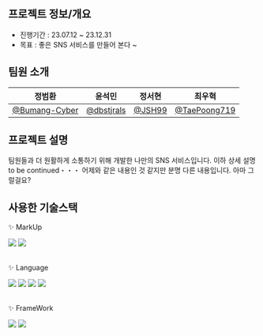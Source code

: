 ## 프로젝트 정보/개요
- 진행기간 : 23.07.12 ~ 23.12.31
- 목표 : 좋은 SNS 서비스를 만들어 본다 ~

## 팀원 소개
| 정범환 | 윤석민 | 정서현 | 최우혁 |
| ----- | ---- | ---- | ---- |
|[@Bumang-Cyber](https://github.com/Bumang-Cyber)| [@dbstjrals](https://github.com/dbstjrals)|[@JSH99](https://github.com/JSH99)|[@TaePoong719](https://github.com/TaePoong719)|

## 프로젝트 설명
팀원들과 더 원활하게 소통하기 위해 개발한 나만의 SNS 서비스입니다. 이하 상세 설명 to be continued・・・ 어제와 같은 내용인 것 같지만 분명 다른 내용입니다. 아마 그럴걸요?

## 사용한 기술스택

<p>✨ MarkUp</p>
<div>
	<img src="https://img.shields.io/badge/HTML5-E34F26?style=flat&logo=HTML5&logoColor=white" />
	<img src="https://img.shields.io/badge/CSS3-1572B6?style=flat&logo=CSS3&logoColor=white" />
<br>
<br>	
	<p>✨ Language</p>
	<img src="https://img.shields.io/badge/JavaScript-F7DF1E?style=flat&logo=JavaScript&logoColor=white" />
	<img src="https://img.shields.io/badge/TypeScript-3178C6?style=flat&logo=TypeScript&logoColor=white" />
	<img src="https://img.shields.io/badge/C-A8B9CC?style=flat&logo=C&logoColor=white" />
	<img src="https://img.shields.io/badge/Python-3776AB?style=flat&logo=Python&logoColor=white" />
<br>	
<br>	
	<p>✨ FrameWork</p>
	<img src="https://img.shields.io/badge/React-61DAFB?style=flat&logo=React&logoColor=white" />
	<img src="https://img.shields.io/badge/Node.js-339933?style=flat&logo=Node.js&logoColor=white" />
</div>
<br>
